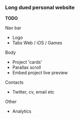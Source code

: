 ### Long dued personal website

**TODO**

Nav bar

- Logo
- Tabs Web / iOS / Games
  
Body

- Project 'cards'
- Parallax scroll
- Embed project live preview
  
Contacts
  
- Twitter, cv, email etc

Other

- Analytics